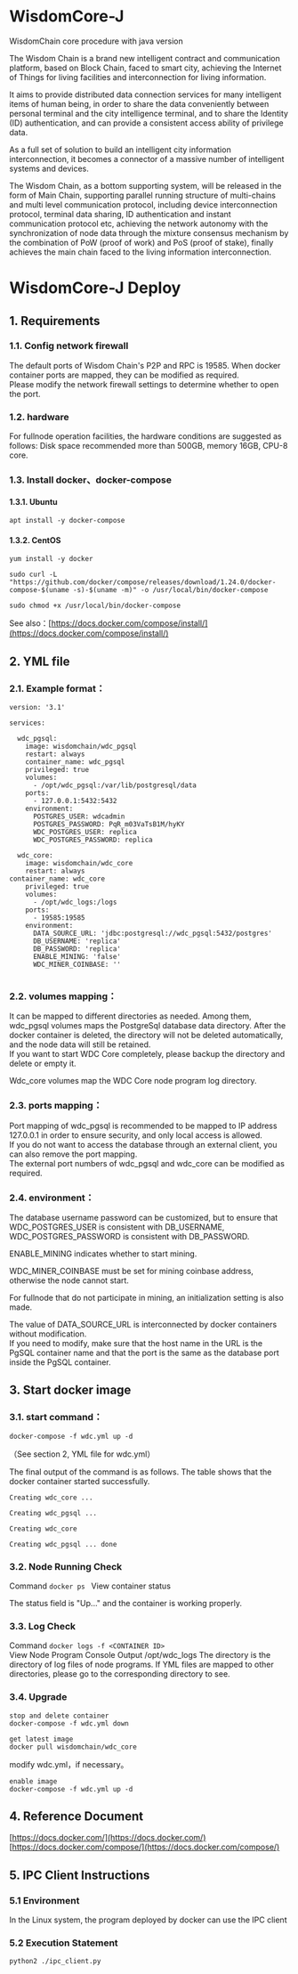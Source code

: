 # WisdomCore-J

WisdomChain core procedure with java version

The Wisdom Chain is a brand new intelligent contract and communication platform, based on Block Chain, faced to smart city, achieving the Internet of Things for living facilities and interconnection for living information.

It aims to provide distributed data connection services for many intelligent items of human being, in order to share the data conveniently between personal terminal and the city intelligence terminal, and to share the Identity (ID) authentication, and can provide a consistent access ability of privilege data.

As a full set of solution to build an intelligent city information interconnection, it becomes a connector of a massive number of intelligent systems and devices.

The Wisdom Chain, as a bottom supporting system, will be released in the form of Main Chain, supporting parallel running structure of multi-chains and multi level communication protocol, including device interconnection protocol, terminal data sharing, ID authentication and instant communication protocol etc, achieving the network autonomy with the synchronization of node data through the mixture consensus mechanism by the combination of PoW (proof of work) and PoS (proof of stake), finally achieves the main chain faced to the living information interconnection.  

# WisdomCore-J Deploy





## 1.	Requirements

### 1.1.	Config network firewall


The default ports of Wisdom Chain's P2P and RPC is 19585. When docker container ports are mapped, they can be modified as required.  
Please modify the network firewall settings to determine whether to open the port.

### 1.2.	hardware

For fullnode operation facilities, the hardware conditions are suggested as follows:
Disk space recommended more than 500GB, memory 16GB, CPU-8 core.

### 1.3.	Install docker、docker-compose

#### 1.3.1.	Ubuntu
```
apt install -y docker-compose
```

#### 1.3.2.	CentOS
```
yum install -y docker

sudo curl -L "https://github.com/docker/compose/releases/download/1.24.0/docker-compose-$(uname -s)-$(uname -m)" -o /usr/local/bin/docker-compose

sudo chmod +x /usr/local/bin/docker-compose
```


See also：[https://docs.docker.com/compose/install/](https://docs.docker.com/compose/install/)


## 2.	YML file

### 2.1.	Example format：


```
version: '3.1'

services:

  wdc_pgsql:
    image: wisdomchain/wdc_pgsql
    restart: always
    container_name: wdc_pgsql
    privileged: true
    volumes:
      - /opt/wdc_pgsql:/var/lib/postgresql/data
    ports:
      - 127.0.0.1:5432:5432
    environment:
      POSTGRES_USER: wdcadmin
      POSTGRES_PASSWORD: PqR_m03VaTsB1M/hyKY
      WDC_POSTGRES_USER: replica
      WDC_POSTGRES_PASSWORD: replica

  wdc_core:
    image: wisdomchain/wdc_core
    restart: always
container_name: wdc_core
    privileged: true
    volumes:
      - /opt/wdc_logs:/logs
    ports:
      - 19585:19585
    environment:
      DATA_SOURCE_URL: 'jdbc:postgresql://wdc_pgsql:5432/postgres'
      DB_USERNAME: 'replica'
      DB_PASSWORD: 'replica'
      ENABLE_MINING: 'false'
      WDC_MINER_COINBASE: ''
      
```

### 2.2.	volumes mapping： 

It can be mapped to different directories as needed.
Among them, wdc_pgsql volumes maps the PostgreSql database data directory. After the docker container is deleted, the directory will not be deleted automatically, and the node data will still be retained.   
If you want to start WDC Core completely, please backup the directory and delete or empty it.


Wdc_core volumes map the WDC Core node program log directory.

### 2.3.	ports mapping：

Port mapping of wdc_pgsql is recommended to be mapped to IP address 127.0.0.1 in order to ensure security, and only local access is allowed.  
If you do not want to access the database through an external client, you can also remove the port mapping.  
The external port numbers of wdc_pgsql and wdc_core can be modified as required.

### 2.4.	environment：

The database username password can be customized, but to ensure that WDC_POSTGRES_USER is consistent with DB_USERNAME, WDC_POSTGRES_PASSWORD is consistent with DB_PASSWORD.

ENABLE_MINING indicates whether to start mining.

WDC_MINER_COINBASE must be set for mining coinbase address, otherwise the node cannot start. 

For fullnode that do not participate in mining, an initialization setting is also made.  

The value of DATA_SOURCE_URL is interconnected by docker containers without modification.   
If you need to modify, make sure that the host name in the URL is the PgSQL container name and that the port is the same as the database port inside the PgSQL container.



## 3.	Start docker image

### 3.1.	start command：
```
docker-compose -f wdc.yml up -d
```
（See section 2, YML file for wdc.yml）

The final output of the command is as follows. The table shows that the docker container started successfully.

```
Creating wdc_core ...   

Creating wdc_pgsql ...  
 
Creating wdc_core  
  
Creating wdc_pgsql ... done  
```

### 3.2.	Node Running Check
Command ```docker ps ``` View container status  

The status field is "Up..." and the container is working properly. 

### 3.3.	Log Check

Command ```docker logs -f <CONTAINER ID> ```   
View Node Program Console Output 
/opt/wdc_logs The directory is the directory of log files of node programs. If YML files are mapped to other directories, please go to the corresponding directory to see.

### 3.4.	Upgrade

```
stop and delete container
docker-compose -f wdc.yml down

get latest image
docker pull wisdomchain/wdc_core
```
modify wdc.yml，if necessary。  

```  
enable image
docker-compose -f wdc.yml up -d
```

## 4.	Reference Document
[https://docs.docker.com/](https://docs.docker.com/)  
[https://docs.docker.com/compose/](https://docs.docker.com/compose/)


## 5. IPC Client Instructions

### 5.1 Environment

In the Linux system, the program deployed by docker can use the IPC client

### 5.2 Execution Statement

```
python2 ./ipc_client.py
```

